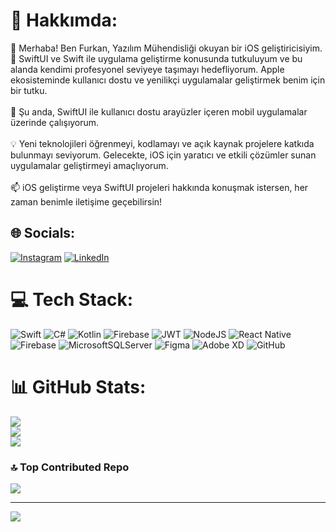 # 💫 Hakkımda:
👋 Merhaba! Ben Furkan, Yazılım Mühendisliği okuyan bir iOS geliştiricisiyim. 🚀 SwiftUI ve Swift ile uygulama geliştirme konusunda tutkuluyum ve bu alanda kendimi profesyonel seviyeye taşımayı hedefliyorum. Apple ekosisteminde kullanıcı dostu ve yenilikçi uygulamalar geliştirmek benim için bir tutku.<br><br>🌱 Şu anda, SwiftUI ile kullanıcı dostu arayüzler içeren mobil uygulamalar üzerinde çalışıyorum.<br><br>💡 Yeni teknolojileri öğrenmeyi, kodlamayı ve açık kaynak projelere katkıda bulunmayı seviyorum. Gelecekte, iOS için yaratıcı ve etkili çözümler sunan uygulamalar geliştirmeyi amaçlıyorum.<br><br>📫 iOS geliştirme veya SwiftUI projeleri hakkında konuşmak istersen, her zaman benimle iletişime geçebilirsin!


## 🌐 Socials:
[![Instagram](https://img.shields.io/badge/Instagram-%23E4405F.svg?logo=Instagram&logoColor=white)](https://instagram.com/https://www.instagram.com/furkankarci111/) [![LinkedIn](https://img.shields.io/badge/LinkedIn-%230077B5.svg?logo=linkedin&logoColor=white)](https://linkedin.com/in/https://www.linkedin.com/in/furkan-buğra-karci-5142281a5/) 

# 💻 Tech Stack:
![Swift](https://img.shields.io/badge/swift-F54A2A?style=for-the-badge&logo=swift&logoColor=white) ![C#](https://img.shields.io/badge/c%23-%23239120.svg?style=for-the-badge&logo=csharp&logoColor=white) ![Kotlin](https://img.shields.io/badge/kotlin-%237F52FF.svg?style=for-the-badge&logo=kotlin&logoColor=white) ![Firebase](https://img.shields.io/badge/firebase-%23039BE5.svg?style=for-the-badge&logo=firebase) ![JWT](https://img.shields.io/badge/JWT-black?style=for-the-badge&logo=JSON%20web%20tokens) ![NodeJS](https://img.shields.io/badge/node.js-6DA55F?style=for-the-badge&logo=node.js&logoColor=white) ![React Native](https://img.shields.io/badge/react_native-%2320232a.svg?style=for-the-badge&logo=react&logoColor=%2361DAFB) ![Firebase](https://img.shields.io/badge/firebase-a08021?style=for-the-badge&logo=firebase&logoColor=ffcd34) ![MicrosoftSQLServer](https://img.shields.io/badge/Microsoft%20SQL%20Server-CC2927?style=for-the-badge&logo=microsoft%20sql%20server&logoColor=white) ![Figma](https://img.shields.io/badge/figma-%23F24E1E.svg?style=for-the-badge&logo=figma&logoColor=white) ![Adobe XD](https://img.shields.io/badge/Adobe%20XD-470137?style=for-the-badge&logo=Adobe%20XD&logoColor=#FF61F6) ![GitHub](https://img.shields.io/badge/github-%23121011.svg?style=for-the-badge&logo=github&logoColor=white)
# 📊 GitHub Stats:
![](https://github-readme-stats.vercel.app/api?username=furblood13&theme=calm_pink&hide_border=true&include_all_commits=true&count_private=false)<br/>
![](https://github-readme-streak-stats.herokuapp.com/?user=furblood13&theme=calm_pink&hide_border=true)<br/>
![](https://github-readme-stats.vercel.app/api/top-langs/?username=furblood13&theme=calm_pink&hide_border=true&include_all_commits=true&count_private=false&layout=compact)

### 🔝 Top Contributed Repo
![](https://github-contributor-stats.vercel.app/api?username=furblood13&limit=5&theme=dark&combine_all_yearly_contributions=true)

---
[![](https://visitcount.itsvg.in/api?id=furblood13&icon=7&color=12)](https://visitcount.itsvg.in)

